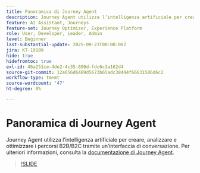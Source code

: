 ```yaml
---
title: Panoramica di Journey Agent
description: Journey Agent utilizza l’intelligenza artificiale per creare, analizzare e ottimizzare i percorsi B2B/B2C tramite un’interfaccia di conversazione.
feature: AI Assistant, Journeys
feature-set: Journey Optimizer, Experience Platform
role: User, Developer, Leader, Admin
level: Beginner
last-substantial-update: 2025-09-23T00:00:00Z
jira: KT-19109
hide: true
hidefromtoc: true
exl-id: 46a251ce-4de2-4c35-800d-fdc6c3a162d4
source-git-commit: 12a056d6489d5673b65adc38444f66631506d6c2
workflow-type: tm+mt
source-wordcount: '47'
ht-degree: 0%

---
```


# Panoramica di Journey Agent

Journey Agent utilizza l’intelligenza artificiale per creare, analizzare e ottimizzare i percorsi B2B/B2C tramite un’interfaccia di conversazione. Per ulteriori informazioni, consulta la [documentazione di Journey Agent](https://experienceleague.adobe.com/en/docs/experience-cloud-ai/experience-cloud-ai/agents/ajo-agent).

>[!SLIDE](journey-agent-overview)
